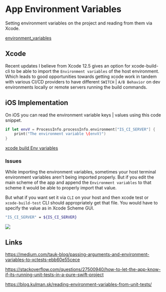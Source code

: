 # App Environment Variables


Setting environment variables on the project and reading from them via Xcode.

[environment_variables](os/linux/environment_variables.md)

## Xcode

Recent updates I believe from Xcode 12.5 gives an option for xcode-build-cli to be able to import the `Environment variables` of the host environment. 
Which leads to good opportunities towards getting xcode work in tandem with various CI/CD providers to have different `SWITCH` | `A/B Behavior` on dev environments locally or remote servers running the build commands.


## iOS Implementation

On iOS you can read the environment variable keys | values using this code snippet.

```swift
if let envV = ProcessInfo.processInfo.environment["IS_CI_SERVER"] {
	print("The environment variable \(envV)")													   
}
```
[xcode build Env variables](https://stackoverflow.com/questions/40722756/passing-arguments-to-ios-tests-with-xcodebuild)

### Issues

While importing the environment variables, sometimes your host terminal environment variables aren't being imported properly. But if you edit the main scheme of the app and append the `Environment variables` to that scheme it would be able to properly import that value. 

But what if you want set it via `CLI` on your host and then xcode test or `xcode-build-test` CLI should appropriately get that file. You would have to specify the value as in Xcode Scheme GUI.
```bash
"IS_CI_SERVER" = ${IS_CI_SERVER}
```

![](app_environment_variable.png)


## Links

https://medium.com/tauk-blog/passing-arguments-and-environment-variables-to-xctests-ebb60e55cece

https://stackoverflow.com/questions/27500940/how-to-let-the-app-know-if-its-running-unit-tests-in-a-pure-swift-project

https://blog.kulman.sk/reading-environment-variables-from-unit-tests/

